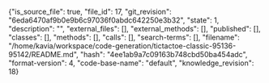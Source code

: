 {"is_source_file": true, "file_id": 17, "git_revision": "6eda6470af9b0e9b6c97036f0abdc642250e3b32", "state": 1, "description": "", "external_files": [], "external_methods": [], "published": [], "classes": [], "methods": [], "calls": [], "search-terms": [], "filename": "/home/kavia/workspace/code-generation/tictactoe-classic-95136-95142/README.md", "hash": "4ee1ab9a7c09163b748cbd50ba454adc", "format-version": 4, "code-base-name": "default", "knowledge_revision": 18}